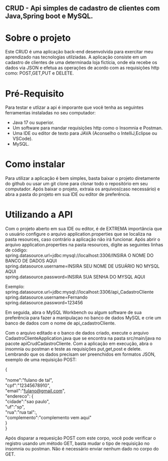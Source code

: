 ## CRUD - Api simples de cadastro de clientes com Java,Spring boot e MySQL.

# Sobre o projeto
Este CRUD é uma aplicação back-end desenvolvida para exercitar meu aprendizado nas tecnologias utilziadas. A aplicação consiste em um
cadastro de clientes de uma determinada loja fictícia, onde ela recebe os dados via JSON e efetua as operações de acordo com as requisições
http como: POST,GET,PUT e DELETE.

# Pré-Requisito
Para testar e utlizar a api é imporante que você tenha as seguintes ferramentas instaladas no seu computador:
* Java 17 ou superior.
* Um software para mandar requisições http como o Insomnia e Postman.
* Uma IDE ou editor de texto para JAVA (Aconselho o IntelliJ,Eclipse ou VSCode).
* MySQL.

# Como instalar
Para utilizar a aplicação é bem simples, basta baixar o projeto diretamente do github ou usar um git clone para clonar todo o repositório em seu computador. Após baixar o projeto,
extraia os arquivos(caso necessário) e abra a pasta do projeto em sua IDE ou editor de preferência.

# Utilizando a API
Com o projeto aberto em sua IDE ou editor, é de EXTREMA importância que o usuário configure o arquivo application.properties que se localiza na pasta resources, caso contrário a aplicação
não irá funcionar.
Após abrir o arquivo application.properties na pasta resources, digite as seguintes linhas de código: </br>
spring.datasource.url=jdbc:mysql://localhost:3306/INSIRA O NOME DO BANCO DE DADOS AQUI </br>
spring.datasource.username=INSIRA SEU NOME DE USUÁRIO NO MYSQL AQUI </br>
spring.datasource.password=INSIRA SUA SENHA DO MYSQL AQUI </br>

Exemplo: </br>
spring.datasource.url=jdbc:mysql://localhost:3306/api_CadastroCliente  </br>
spring.datasource.username=Fernando  </br>
spring.datasource.password=123456  </br>


Em seguida, abra o MySQL Workbench ou algum software de sua preferência para fazer a manipulaçao no banco de dados MySQL e crie um banco de dados com o nome de api_cadastroCliente. </br>

Com o arquivo editado e o banco de dados criado, execute o arquivo CadastroClienteApplication.java que se encontra na pasta src/main/java no pacote apiCrudCadastroCliente. Com a aplicação em execução, abra o insomnia ou postman e teste as requisições put,get,post e delete. Lembrando que os dados precisam ser preenchidos em formatos JSON, exemplo de uma requisição POST: </br>

{ </br>  
  "nome":"fulano de tal",  </br>
  "cpf":"12345678910",</br>
  "email":"fulano@gmail.com",</br>
  "endereco": {</br>
     "cidade":"sao paulo",</br>
     "uf":"sp",</br>
     "rua":"rua tal":,</br>
     "complemento":"complemento vem aqui"</br>
  }</br>
}</br>

Após disparar a requesição POST com este corpo, você pode verificar o registro usando um método GET, basta mudar o tipo de requisição no insomnia ou postman. Não é necessário enviar nenhum dado no corpo do GET.
